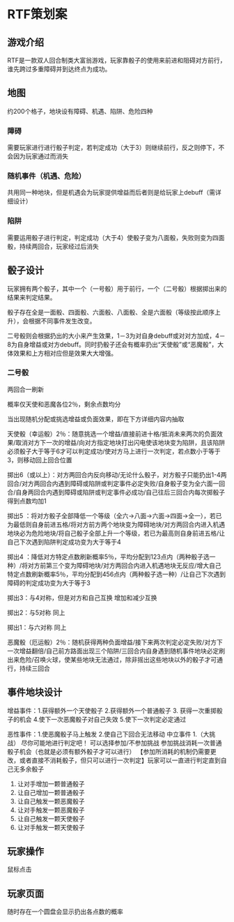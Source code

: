 # RTF策划案

## 游戏介绍

RTF是一款双人回合制类大富翁游戏，玩家靠骰子的使用来前进和阻碍对方前行，谁先跨过多重障碍并到达终点为成功。

## 地图

约200个格子，地块设有障碍、机遇、陷阱、危险四种

### 障碍

需要玩家进行进行骰子判定，若判定成功（大于3）则继续前行，反之则停下，不会因为玩家通过而消失

### 随机事件（机遇、危险）

共用同一种地块，但是机遇会为玩家提供增益而后者则是给玩家上debuff（需详细设计）

### 陷阱

需要运用骰子进行判定，判定成功（大于4）使骰子变为八面骰，失败则变为四面骰，持续两回合，玩家经过后消失

## 骰子设计

玩家拥有两个骰子，其中一个（一号骰）用于前行，一个（二号骰）根据掷出来的结果来判定结果。

骰子存在全是一面骰、四面骰、六面骰、八面骰、全是六面骰（等级按此顺序上升），会根据不同事件发生改变。

二号骰则会根据扔出的大小来产生效果，1－3为对自身debuff或对对方加成，4－8为自身增益或对方debuff。同时扔骰子还会有概率扔出“天使骰”或“恶魔骰”，大体效果和上方相对应但是效果大大增强。  

### 二号骰

两回合一刷新  

概率仅天使和恶魔各位2％，剩余点数均分  

当出现随机分配或挑选增益或负面效果，即在下方详细内容内抽取  

天使骰（幸运骰）2％：随意挑选一个增益/直接前进十格/抵消未来两次的负面效果/取消对方下一次的增益/向对方指定地块打出闪电使该地块变为陷阱，且该陷阱必须骰子大于等于6才可以判定成功/使对方马上进行一次判定，若点数小于等于3，则移动回上回合位置   

掷出6（或以上）：对方两回合内反向移动/无论什么骰子，对方骰子只能扔出1-4两回合/对方两回合内遇到障碍或陷阱或判定事件必定失败/自身骰子变为全六面一回合/自身两回合内遇到障碍或陷阱或判定事件必成功/自己往后三回合内每次掷骰子得到点数均加1  

掷出5 ：将对方骰子全部降低一个等级（全六→八面→六面→四面→全一），若已为最低则自身前进五格/将对方前方两个地块变为障碍地块/对方两回合内进入机遇地块必为危险地块/将自己骰子全部上升一个等级，若已为最高则自身前进五格/让自己下次遇到陷阱判定成功变为大于等于4  

掷出4 ：降低对方特定点数刷新概率5％，平均分配到123点内（两种骰子选一种）/将对方前第三个变为障碍地块/对方两回合内进入机遇地块无反应/增大自己特定点数刷新概率5％，平均分配到456点内（两种骰子选一种）/让自己下次遇到障碍的判定成功变为大于等于3  

掷出3：与4对称，但是对方和自己互换 增加和减少互换  

掷出2：与5对称 同上  

掷出1：与六对称 同上  

恶魔骰（厄运骰）2％：随机获得两种负面增益/接下来两次判定必定失败/对方下一次增益翻倍/自己前方路面出现三个陷阱/三回合内自身遇到随机事件地块必定刷出来危险/召唤火球，使某些地块无法通过，除非摇出这些地块以外的骰子才可通行，持续三回合    

## 事件地块设计

增益事件：1.获得额外一个天使骰子 2.获得额外一个普通骰子 3. 获得一次重掷骰子的机会
4.使下一次恶魔骰子对自己失效  5.使下一次判定必定通过

恶性事件：1.使恶魔骰子马上触发 2.使自己下回合无法移动 
中立事件 1.（大挑战） 尽你可能地进行判定吧！ 可以选择参加/不参加挑战 参加挑战消耗一次普通骰子机会（也就是必须有额外骰子才可以进行） 【参加所消耗的机制仍需要更改，或者直接不消耗骰子，但只可以进行一次判定】玩家可以一直进行判定直到自己无多余骰子
1.	让对手增加一颗普通骰子
2.	让自己增加一颗普通骰子
3.	让自己触发一颗恶魔骰子
4.	让对手触发一颗恶魔骰子
5.	让自己触发一颗天使骰子
6.	让对手触发一颗天使骰子

## 玩家操作

鼠标点击

## 玩家页面

随时存在一个圆盘会显示扔出各点数的概率
